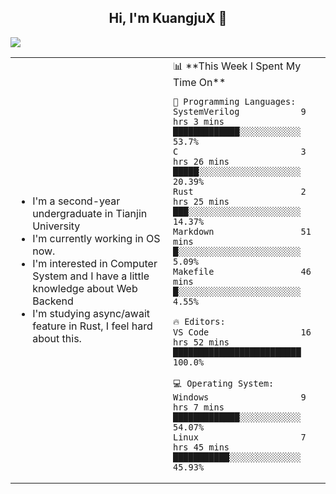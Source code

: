 <h2 align="center"> Hi, I'm KuangjuX 👋 </h2>
<p><img src="https://w.wallhaven.cc/full/nz/wallhaven-nz1e8j.jpg"></p>
<table>
    <tr>
        <td valign="center" width="50%">
            <ul>
                <li>I'm a second-year undergraduate in Tianjin University</li>
                <li>I'm currently working in OS now.</li>
                <li>I'm interested in Computer System and I have a little knowledge about Web Backend</li>
                <li>I'm studying async/await feature in Rust, I feel hard about this.</li>
            </ul>
        </td>
       <td valign="top" width="50%">
<!--START_SECTION:waka-->
📊 **This Week I Spent My Time On** 

```text
💬 Programming Languages: 
SystemVerilog            9 hrs 3 mins        █████████████░░░░░░░░░░░░   53.7% 
C                        3 hrs 26 mins       █████░░░░░░░░░░░░░░░░░░░░   20.39% 
Rust                     2 hrs 25 mins       ███░░░░░░░░░░░░░░░░░░░░░░   14.37% 
Markdown                 51 mins             █░░░░░░░░░░░░░░░░░░░░░░░░   5.09% 
Makefile                 46 mins             █░░░░░░░░░░░░░░░░░░░░░░░░   4.55%

🔥 Editors: 
VS Code                  16 hrs 52 mins      █████████████████████████   100.0%

💻 Operating System: 
Windows                  9 hrs 7 mins        █████████████░░░░░░░░░░░░   54.07% 
Linux                    7 hrs 45 mins       ███████████░░░░░░░░░░░░░░   45.93%

```


<!--END_SECTION:waka-->
</td></tr>
</table>



